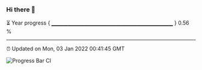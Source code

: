 ### Hi there 👋

⏳ Year progress { ▁▁▁▁▁▁▁▁▁▁▁▁▁▁▁▁▁▁▁▁▁▁▁▁▁▁▁▁▁▁ } 0.56 %

---

⏰ Updated on Mon, 03 Jan 2022 00:41:45 GMT

![Progress Bar CI](https://github.com/liununu/liununu/workflows/Progress%20Bar%20CI/badge.svg)
